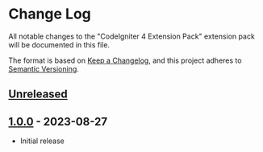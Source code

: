 # Change Log

All notable changes to the "CodeIgniter 4 Extension Pack" extension pack will be documented in this file.

The format is based on [Keep a Changelog](https://keepachangelog.com/en/1.0.0/),
and this project adheres to [Semantic Versioning](https://semver.org/spec/v2.0.0.html).

## [Unreleased]

## [1.0.0] - 2023-08-27

- Initial release

[unreleased]: https://github.com/ManuelGil/vscode-codeigniter4-pack/compare/v1.0.0...HEAD
[1.0.0]: https://github.com/ManuelGil/vscode-codeigniter4-pack/releases/tag/v1.0.0
